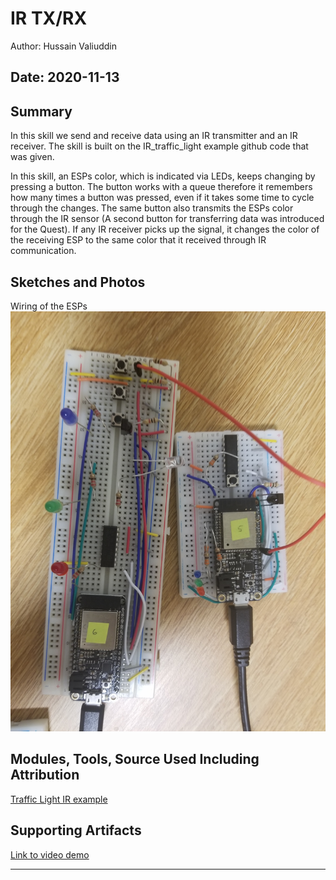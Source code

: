 # IR TX/RX

Author: Hussain Valiuddin

## Date: 2020-11-13

## Summary

In this skill we send and receive data using an IR transmitter and an IR receiver. The skill is built on the IR_traffic_light example github code that was given.

In this skill, an ESPs color, which is indicated via LEDs, keeps changing by pressing a button. The button works with a queue therefore it remembers how many times a button was pressed, even if it takes some time to cycle through the changes. The same button also transmits the ESPs color through the IR sensor (A second button for transferring data was introduced for the Quest). If any IR receiver picks up the signal, it changes the color of the receiving ESP to the same color that it received through IR communication.

## Sketches and Photos

Wiring of the ESPs
![Wiring](./images/Image_1.jpg)

## Modules, Tools, Source Used Including Attribution

[Traffic Light IR example](https://github.com/BU-EC444/code-examples/tree/master/traffic-light-ir-example)

## Supporting Artifacts

[Link to video demo](https://drive.google.com/file/d/1xcVcPLyx2qDwk3680Neh_l9F0XCXmL69/view?usp=sharing)

---
